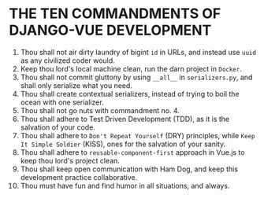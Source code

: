 # THE TEN COMMANDMENTS OF DJANGO-VUE DEVELOPMENT

1. Thou shall not air dirty laundry of bigint `id` in URLs, and instead use `uuid` as any civilized coder would.
2. Keep thou lord's local machine clean, run the darn project in `Docker`.
3. Thou shall not commit gluttony by using `__all__` in `serializers.py`, and shall only serialize what you need.
4. Thou shall create contextual serializers, instead of trying to boil the ocean with one serializer.
5. Thou shall not go nuts with commandment no. 4.
6. Thou shall adhere to Test Driven Development (TDD), as it is the salvation of your code.
7. Thou shall adhere to `Don't Repeat Yourself` (DRY) principles, while `Keep It Simple Soldier` (KISS), ones for the salvation of your sanity.
8. Thou shall adhere to `reusable-component-first` approach in Vue.js to keep thou lord's project clean.
9. Thou shall keep open communication with Ham Dog, and keep this development practice collaborative.
10. Thou must have fun and find humor in all situations, and always.
